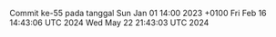 Commit ke-55 pada tanggal Sun Jan 01 14:00 2023 +0100
Fri Feb 16 14:43:06 UTC 2024
Wed May 22 21:43:03 UTC 2024
